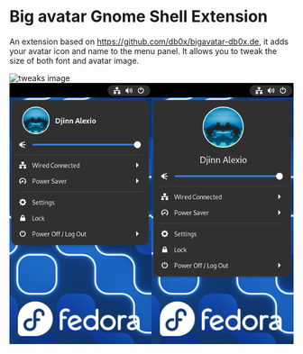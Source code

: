 # Big avatar Gnome Shell Extension
An extension based on https://github.com/db0x/bigavatar-db0x.de, it adds your avatar icon and name to the menu panel.
It allows you to tweak the size of both font and avatar image.

![tweaks image](https://raw.githubusercontent.com/GustavoPeredo/Big-Avatar-Gnome-Shell-Extension/master/tweaks.png)
![screenshot](https://raw.githubusercontent.com/GustavoPeredo/Big-Avatar-Gnome-Shell-Extension/master/screenshot.png)
